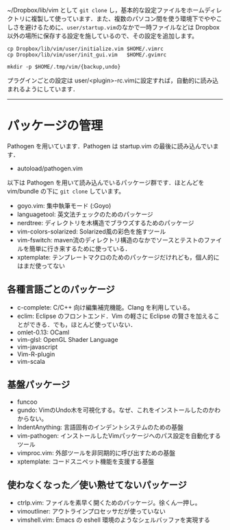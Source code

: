

~/Dropbox/lib/vim として `git clone` し，基本的な設定ファイルをホームディレクトリに複製して使っています．また、複数のパソコン間を使う環境下でややこしさを避けるために、`user/startup.vim`のなかで一時ファイルなどは Dropbox 以外の場所に保存する設定を施しているので、その設定を追加します。

```
cp Dropbox/lib/vim/user/initialize.vim $HOME/.vimrc
cp Dropbox/lib/vim/user/init_gui.vim   $HOME/.gvimrc

mkdir -p $HOME/.tmp/vim/{backup,undo}
```

プラグインごとの設定は user/&lt;plugin&gt;-rc.vimに設定すれば，自動的に読み込まれるようにしています．

-----
# パッケージの管理

Pathogen を用いています．Pathogen は startup.vim の最後に読み込んでいます．

- autoload/pathogen.vim

以下は Pathogen を用いて読み込んでいるパッケージ群です．ほとんどを vim/bundle の下に `git clone` しています。

- goyo.vim: 集中執筆モード (:Goyo)
- languagetool: 英文法チェックのためのパッケージ
- nerdtree: ディレクトリを木構造でブラウズするためのパッケージ
- vim-colors-solarized: Solarized風の彩色を施すツール
- vim-fswitch: maven流のディレクトリ構造のなかでソースとテストのファイルを簡単に行き来するために使っている．
- xptemplate: テンプレートマクロのためのパッケージだけれども，個人的にはまだ使ってない

## 各種言語ごとのパッケージ

- c-complete: C/C++ 向け編集補完機能。Clang を利用している。
- eclim: Eclipse のフロントエンド．Vim の軽さに Eclipse の賢さを加えることができる．でも，ほとんど使っていない．
- omlet-0.13: OCaml
- vim-glsl: OpenGL Shader Language
- vim-javascript
- Vim-R-plugin
- vim-scala

## 基盤パッケージ

- funcoo
- gundo: VimのUndo木を可視化する。なぜ、これをインストールしたのかわからない。
- IndentAnything: 言語固有のインデントシステムのための基盤
- vim-pathogen: インストールしたVimパッケージへのパス設定を自動化するツール
- vimproc.vim: 外部ツールを非同期的に呼び出すための基盤
- xptemplate: コードスニペット機能を支援する基盤

## 使わなくなった／使い熟せてないパッケージ

- ctrlp.vim: ファイルを素早く開くためのパッケージ。徐くん一押し。
- vimoutliner: アウトラインプロセッサだが使っていない
- vimshell.vim: Emacs の eshell 環境のようなシェルバッファを実現する
